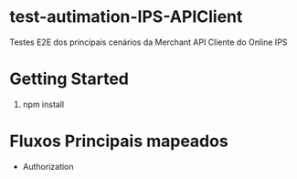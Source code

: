 # test-autimation-IPS-APIClient
Testes E2E dos principais cenários da Merchant API Cliente do Online IPS
# Getting Started
1. npm install

# Fluxos Principais mapeados
- Authorization
